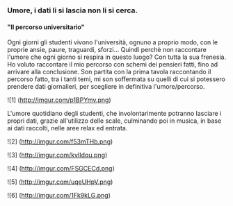 ### Umore, i dati li si lascia non li si cerca.

#### "Il percorso universitario" 

Ogni giorni gli studenti vivono l'università, ognuno a proprio modo, con le proprie ansie, paure, traguardi, sforzi...
Quindi perchè non raccontare l'umore che ogni giorno si respira in questo luogo? Con tutta la sua frenesia. 
Ho voluto raccontare il mio percorso con schemi dei pensieri fatti, fino ad arrivare alla conclusione. 
Son partita con la prima tavola raccontando il percorso fatto, tra i tanti temi, mi son soffermata su quelli di cui si potessero prendere dati giornalieri, per scegliere in definitiva l'umore/percorso. 

![1] (http://imgur.com/p1BPYmv.png) 

L'umore quotidiano degli studenti, che involontarimente potranno lasciare i propri dati, grazie all'utilizzo delle scale, culminando poi in musica, in base ai dati raccolti, nelle aree relax ed entrata. 

![2] (http://imgur.com/f53mTHb.png) 

![3] (http://imgur.com/kvIIdqu.png) 

![4] (http://imgur.com/FSGCECd.png) 

![5] (http://imgur.com/uqeUHpV.png) 

![6] (http://imgur.com/1Fk9kLG.png) 

